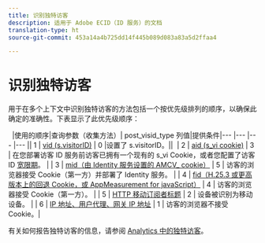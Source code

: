 ```yaml
---
title: 识别独特访客
description: 适用于 Adobe ECID（ID 服务）的文档
translation-type: ht
source-git-commit: 453a14a4b725dd14f445b089d083a83a5d2ffaa4

---
```



# 识别独特访客

用于在多个上下文中识别独特访客的方法包括一个按优先级排列的顺序，以确保此确定的准确性。下表显示了此优先级顺序：


 
|使用的顺序|查询参数（收集方法）| post_visid_type 列值|提供条件|--- |--- |--- |--- || 1 | [vid (s.visitorID)](https://marketing.adobe.com/resources/help/zh_CN/sc/implement/visid_custom.html) | 0 |设置了 s.visitorID。|| 
| 2 | [aid (s_vi cookie)](https://marketing.adobe.com/resources/help/zh_CN/sc/implement/visid_analytics.html) | 3 | 在您部署访客 ID 服务前访客已拥有一个现有的 s_vi Cookie，或者您配置了访客 ID [宽限期](https://marketing.adobe.com/resources/help/zh_CN/mcvid/mcvid_grace_period.html)。 |
| 3 | [mid（由 Identity 服务设置的 AMCV_ cookie）](https://marketing.adobe.com/resources/help/zh_CN/mcvid/) | 5 | 访客的浏览器接受 Cookie（第一方）并部署了 Identity 服务。 |
| 4 | [fid（H.25.3 或更高版本上的回退 Cookie，或 AppMeasurement for javaScript）](https://marketing.adobe.com/resources/help/zh_CN/sc/implement/visid_fallback.html) | 4 | 访客的浏览器接受 Cookie（第一方）。 |
| 5 | [HTTP 移动订阅者标题](https://marketing.adobe.com/resources/help/zh_CN/sc/implement/visid_mobile.html) | 2 | 设备被识别为移动设备。 |
| 6 | [IP 地址、用户代理、网关 IP 地址](https://marketing.adobe.com/resources/help/zh_CN/sc/implement/visid_fallback.html) | 1 | 访客的浏览器不接受 Cookie。|


有关如何报告独特访客的信息，请参阅 [Analytics 中的独特访客](https://docs.adobe.com/content/help/zh-Hans/analytics/components/variables/dimensions-reports/reports-unique-visitors-v15-dsc.html)。
